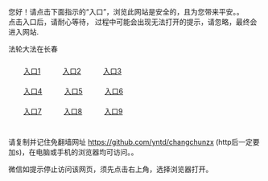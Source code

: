 您好！请点击下面指示的“入口”，浏览此网站是安全的，且为您带来平安。。 <br/>
点击入口后，请耐心等待， 过程中可能会出现无法打开的提示，请忽略，最终会进入网站. </br>

法轮大法在长春<br/>
<div style="padding:10px"><a style="margin:20px" target="_blank" href="https://d3s76qrlgysl5e.cloudfront.net/2Qpsp?kkrilewh" id="ccLink1" rel="nofollow">入口1</a> <a target="_blank" style="margin:20px" href="https://d2qfl02a8omnt0.cloudfront.net/2Qpsp?hvbfpfo" id="ccLink2" rel="nofollow">入口2</a> <a style="margin:20px" target="_blank" href="https://d3pun5s2n1pxin.cloudfront.net/2Qpsp?depuvkl" id="ccLink3" rel="nofollow">入口3</a></div>

<div style="padding:10px" ><a style="margin:20px" target="_blank" href="https://d3s76qrlgysl5e.cloudfront.net/2Qpsp?kkrilewh" id="ccLink4" rel="nofollow">入口4</a> <a style="margin:20px" href="https://d2qfl02a8omnt0.cloudfront.net/2Qpsp?hvbfpfo" target="_blank" id="ccLink5" rel="nofollow">入口5</a> <a style="margin:20px" href="https://d3pun5s2n1pxin.cloudfront.net/2Qpsp?depuvkl" target="_blank" id="ccLink6" rel="nofollow">入口6</a></div>

<div style="padding:10px"><a style="margin:20px" target="_blank" href="https://d3s76qrlgysl5e.cloudfront.net/2Qpsp?kkrilewh" id="ccLink7" rel="nofollow">入口7</a> <a style="margin:20px" href="https://d2qfl02a8omnt0.cloudfront.net/2Qpsp?hvbfpfo" target="_blank" id="ccLink8" rel="nofollow">入口8</a> <a style="margin:20px" target="_blank" href="https://d3pun5s2n1pxin.cloudfront.net/2Qpsp?depuvkl" id="ccLink9" rel="nofollow">入口9</a></div>

<br/>



请复制并记住免翻墙网址 https://github.com/yntd/changchunzx (http后一定要加s)，在电脑或手机的浏览器均可访问。。<br/>

微信如提示停止访问该网页，须先点击右上角，选择浏览器打开。
